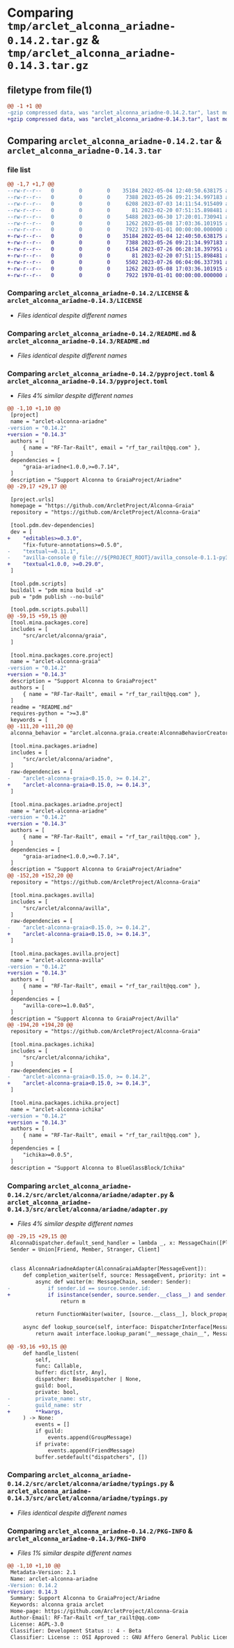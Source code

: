 # Comparing `tmp/arclet_alconna_ariadne-0.14.2.tar.gz` & `tmp/arclet_alconna_ariadne-0.14.3.tar.gz`

## filetype from file(1)

```diff
@@ -1 +1 @@
-gzip compressed data, was "arclet_alconna_ariadne-0.14.2.tar", last modified: Mon Jul  3 14:11:54 2023, max compression
+gzip compressed data, was "arclet_alconna_ariadne-0.14.3.tar", last modified: Wed Jul 26 06:28:18 2023, max compression
```

## Comparing `arclet_alconna_ariadne-0.14.2.tar` & `arclet_alconna_ariadne-0.14.3.tar`

### file list

```diff
@@ -1,7 +1,7 @@
--rw-r--r--   0        0        0    35184 2022-05-04 12:40:50.638175 arclet_alconna_ariadne-0.14.2/LICENSE
--rw-r--r--   0        0        0     7388 2023-05-26 09:21:34.997183 arclet_alconna_ariadne-0.14.2/README.md
--rw-r--r--   0        0        0     6208 2023-07-03 14:11:54.915409 arclet_alconna_ariadne-0.14.2/pyproject.toml
--rw-r--r--   0        0        0       81 2023-02-20 07:51:15.898481 arclet_alconna_ariadne-0.14.2/src/arclet/alconna/ariadne/__init__.py
--rw-r--r--   0        0        0     5488 2023-06-30 17:20:01.730941 arclet_alconna_ariadne-0.14.2/src/arclet/alconna/ariadne/adapter.py
--rw-r--r--   0        0        0     1262 2023-05-08 17:03:36.101915 arclet_alconna_ariadne-0.14.2/src/arclet/alconna/ariadne/typings.py
--rw-r--r--   0        0        0     7922 1970-01-01 00:00:00.000000 arclet_alconna_ariadne-0.14.2/PKG-INFO
+-rw-r--r--   0        0        0    35184 2022-05-04 12:40:50.638175 arclet_alconna_ariadne-0.14.3/LICENSE
+-rw-r--r--   0        0        0     7388 2023-05-26 09:21:34.997183 arclet_alconna_ariadne-0.14.3/README.md
+-rw-r--r--   0        0        0     6154 2023-07-26 06:28:18.397951 arclet_alconna_ariadne-0.14.3/pyproject.toml
+-rw-r--r--   0        0        0       81 2023-02-20 07:51:15.898481 arclet_alconna_ariadne-0.14.3/src/arclet/alconna/ariadne/__init__.py
+-rw-r--r--   0        0        0     5502 2023-07-26 06:04:06.337391 arclet_alconna_ariadne-0.14.3/src/arclet/alconna/ariadne/adapter.py
+-rw-r--r--   0        0        0     1262 2023-05-08 17:03:36.101915 arclet_alconna_ariadne-0.14.3/src/arclet/alconna/ariadne/typings.py
+-rw-r--r--   0        0        0     7922 1970-01-01 00:00:00.000000 arclet_alconna_ariadne-0.14.3/PKG-INFO
```

### Comparing `arclet_alconna_ariadne-0.14.2/LICENSE` & `arclet_alconna_ariadne-0.14.3/LICENSE`

 * *Files identical despite different names*

### Comparing `arclet_alconna_ariadne-0.14.2/README.md` & `arclet_alconna_ariadne-0.14.3/README.md`

 * *Files identical despite different names*

### Comparing `arclet_alconna_ariadne-0.14.2/pyproject.toml` & `arclet_alconna_ariadne-0.14.3/pyproject.toml`

 * *Files 4% similar despite different names*

```diff
@@ -1,10 +1,10 @@
 [project]
 name = "arclet-alconna-ariadne"
-version = "0.14.2"
+version = "0.14.3"
 authors = [
     { name = "RF-Tar-Railt", email = "rf_tar_railt@qq.com" },
 ]
 dependencies = [
     "graia-ariadne<1.0.0,>=0.7.14",
 ]
 description = "Support Alconna to GraiaProject/Ariadne"
@@ -29,17 +29,17 @@
 
 [project.urls]
 homepage = "https://github.com/ArcletProject/Alconna-Graia"
 repository = "https://github.com/ArcletProject/Alconna-Graia"
 
 [tool.pdm.dev-dependencies]
 dev = [
+    "editables>=0.3.0",
     "fix-future-annotations>=0.5.0",
-    "textual~=0.11.1",
-    "avilla-console @ file:///${PROJECT_ROOT}/avilla_console-0.1.1-py3-none-any.whl",
+    "textual<1.0.0, >=0.29.0",
 ]
 
 [tool.pdm.scripts]
 buildall = "pdm mina build -a"
 pub = "pdm publish --no-build"
 
 [tool.pdm.scripts.puball]
@@ -59,15 +59,15 @@
 [tool.mina.packages.core]
 includes = [
     "src/arclet/alconna/graia",
 ]
 
 [tool.mina.packages.core.project]
 name = "arclet-alconna-graia"
-version = "0.14.2"
+version = "0.14.3"
 description = "Support Alconna to GraiaProject"
 authors = [
     { name = "RF-Tar-Railt", email = "rf_tar_railt@qq.com" },
 ]
 readme = "README.md"
 requires-python = ">=3.8"
 keywords = [
@@ -111,20 +111,20 @@
 alconna_behavior = "arclet.alconna.graia.create:AlconnaBehaviorCreator"
 
 [tool.mina.packages.ariadne]
 includes = [
     "src/arclet/alconna/ariadne",
 ]
 raw-dependencies = [
-    "arclet-alconna-graia<0.15.0, >= 0.14.2",
+    "arclet-alconna-graia<0.15.0, >= 0.14.3",
 ]
 
 [tool.mina.packages.ariadne.project]
 name = "arclet-alconna-ariadne"
-version = "0.14.2"
+version = "0.14.3"
 authors = [
     { name = "RF-Tar-Railt", email = "rf_tar_railt@qq.com" },
 ]
 dependencies = [
     "graia-ariadne<1.0.0,>=0.7.14",
 ]
 description = "Support Alconna to GraiaProject/Ariadne"
@@ -152,20 +152,20 @@
 repository = "https://github.com/ArcletProject/Alconna-Graia"
 
 [tool.mina.packages.avilla]
 includes = [
     "src/arclet/alconna/avilla",
 ]
 raw-dependencies = [
-    "arclet-alconna-graia<0.15.0, >= 0.14.2",
+    "arclet-alconna-graia<0.15.0, >= 0.14.3",
 ]
 
 [tool.mina.packages.avilla.project]
 name = "arclet-alconna-avilla"
-version = "0.14.2"
+version = "0.14.3"
 authors = [
     { name = "RF-Tar-Railt", email = "rf_tar_railt@qq.com" },
 ]
 dependencies = [
     "avilla-core>=1.0.0a5",
 ]
 description = "Support Alconna to GraiaProject/Avilla"
@@ -194,20 +194,20 @@
 repository = "https://github.com/ArcletProject/Alconna-Graia"
 
 [tool.mina.packages.ichika]
 includes = [
     "src/arclet/alconna/ichika",
 ]
 raw-dependencies = [
-    "arclet-alconna-graia<0.15.0, >= 0.14.2",
+    "arclet-alconna-graia<0.15.0, >= 0.14.3",
 ]
 
 [tool.mina.packages.ichika.project]
 name = "arclet-alconna-ichika"
-version = "0.14.2"
+version = "0.14.3"
 authors = [
     { name = "RF-Tar-Railt", email = "rf_tar_railt@qq.com" },
 ]
 dependencies = [
     "ichika>=0.0.5",
 ]
 description = "Support Alconna to BlueGlassBlock/Ichika"
```

### Comparing `arclet_alconna_ariadne-0.14.2/src/arclet/alconna/ariadne/adapter.py` & `arclet_alconna_ariadne-0.14.3/src/arclet/alconna/ariadne/adapter.py`

 * *Files 4% similar despite different names*

```diff
@@ -29,15 +29,15 @@
 AlconnaDispatcher.default_send_handler = lambda _, x: MessageChain([Plain(x)])
 Sender = Union[Friend, Member, Stranger, Client]
 
 
 class AlconnaAriadneAdapter(AlconnaGraiaAdapter[MessageEvent]):
     def completion_waiter(self, source: MessageEvent, priority: int = 15) -> Waiter:
         async def waiter(m: MessageChain, sender: Sender):
-            if sender.id == source.sender.id:
+            if isinstance(sender, source.sender.__class__) and sender.id == source.sender.id:
                 return m
 
         return FunctionWaiter(waiter, [source.__class__], block_propagation=True, priority=priority)
 
     async def lookup_source(self, interface: DispatcherInterface[MessageEvent]) -> MessageChain:
         return await interface.lookup_param("__message_chain__", MessageChain, MessageChain("Unknown"))
 
@@ -93,16 +93,15 @@
     def handle_listen(
         self,
         func: Callable,
         buffer: dict[str, Any],
         dispatcher: BaseDispatcher | None,
         guild: bool,
         private: bool,
-        private_name: str,
-        guild_name: str
+        **kwargs,
     ) -> None:
         events = []
         if guild:
             events.append(GroupMessage)
         if private:
             events.append(FriendMessage)
         buffer.setdefault("dispatchers", [])
```

### Comparing `arclet_alconna_ariadne-0.14.2/src/arclet/alconna/ariadne/typings.py` & `arclet_alconna_ariadne-0.14.3/src/arclet/alconna/ariadne/typings.py`

 * *Files identical despite different names*

### Comparing `arclet_alconna_ariadne-0.14.2/PKG-INFO` & `arclet_alconna_ariadne-0.14.3/PKG-INFO`

 * *Files 1% similar despite different names*

```diff
@@ -1,10 +1,10 @@
 Metadata-Version: 2.1
 Name: arclet-alconna-ariadne
-Version: 0.14.2
+Version: 0.14.3
 Summary: Support Alconna to GraiaProject/Ariadne
 Keywords: alconna graia arclet
 Home-page: https://github.com/ArcletProject/Alconna-Graia
 Author-Email: RF-Tar-Railt <rf_tar_railt@qq.com>
 License: AGPL-3.0
 Classifier: Development Status :: 4 - Beta
 Classifier: License :: OSI Approved :: GNU Affero General Public License v3
```

